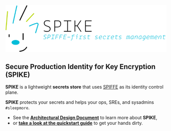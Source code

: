 ![SPIKE](assets/spike-banner-lg.png)

## Secure Production Identity for Key Encryption (SPIKE)

**SPIKE**  is a lightweight **secrets store** that uses [SPIFFE][spiffe] 
as its identity control plane.

**SPIKE** protects your secrets and helps your ops, SREs, and sysadmins 
`#sleepmore`. 

* See the [**Architectural Design Document**][architecture] to learn more 
  about **SPIKE**, 
* or [**take a look at the quickstart guide**][quickstart] to get your hands 
  dirty.

[spiffe]: https://spiffe.org/ "Turtle Power"
[architecture]: architecture/README.md "SPIKE Architecture"
[quickstart]: quickstart.md "SPIKE Quickstart"
